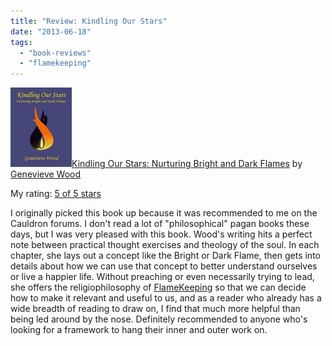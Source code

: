```yaml
---
title: "Review: Kindling Our Stars"
date: "2013-06-18"
tags: 
  - "book-reviews"
  - "flamekeeping"
---
```


[![Kindling Our Stars: Nurturing Bright and Dark Flames](images/15773869.jpg)](http://www.goodreads.com/book/show/15773869-kindling-our-stars)[Kindling Our Stars: Nurturing Bright and Dark Flames](http://www.goodreads.com/book/show/15773869-kindling-our-stars) by [Genevieve Wood](http://www.goodreads.com/author/show/6451062.Genevieve_Wood)

My rating: [5 of 5 stars](http://www.goodreads.com/review/show/644732665)

I originally picked this book up because it was recommended to me on the Cauldron forums. I don't read a lot of "philosophical" pagan books these days, but I was very pleased with this book. Wood's writing hits a perfect note between practical thought exercises and theology of the soul. In each chapter, she lays out a concept like the Bright or Dark Flame, then gets into details about how we can use that concept to better understand ourselves or live a happier life. Without preaching or even necessarily trying to lead, she offers the religiophilosophy of [FlameKeeping](http://www.flamekeeping.org/ "FlameKeeping") so that we can decide how to make it relevant and useful to us, and as a reader who already has a wide breadth of reading to draw on, I find that much more helpful than being led around by the nose. Definitely recommended to anyone who's looking for a framework to hang their inner and outer work on.
